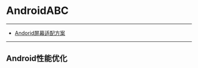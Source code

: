# AndroidABC

-----------------------------------------------------------------------------------------------------------------------------------------------------------------------------------------------------------

* [Andorid屏幕适配方案](https://github.com/xianfeng92/AndroidABC/blob/master/notes/Android%E5%B1%8F%E5%B9%95%E8%87%AA%E9%80%82%E5%BA%94.md)


---------------------------------------------------------------------------

## Android性能优化
